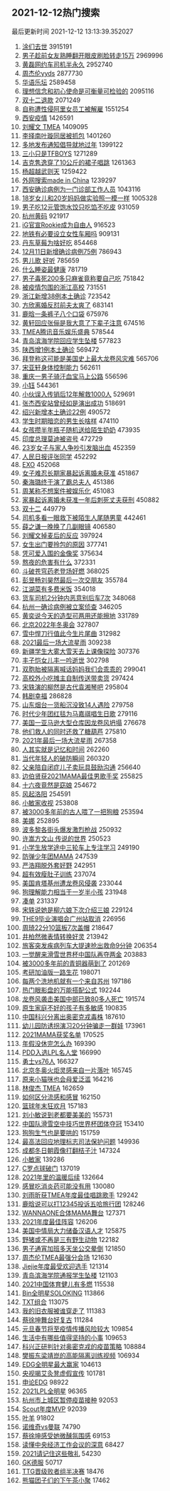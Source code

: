 ## 2021-12-12热门搜索 
最后更新时间 2021-12-12 13:13:39.352027 
1. [涂们去世](https://s.weibo.com/weibo?q=%23%E6%B6%82%E4%BB%AC%E5%8E%BB%E4%B8%96%23&Refer=top) 3915191
1. [男子趁前女友熟睡翻开眼皮刷脸转走15万](https://s.weibo.com/weibo?q=%23%E7%94%B7%E5%AD%90%E8%B6%81%E5%89%8D%E5%A5%B3%E5%8F%8B%E7%86%9F%E7%9D%A1%E7%BF%BB%E5%BC%80%E7%9C%BC%E7%9A%AE%E5%88%B7%E8%84%B8%E8%BD%AC%E8%B5%B015%E4%B8%87%23&Refer=top) 2969996
1. [黄磊网约车司机半永久](https://s.weibo.com/weibo?q=%23%E9%BB%84%E7%A3%8A%E7%BD%91%E7%BA%A6%E8%BD%A6%E5%8F%B8%E6%9C%BA%E5%8D%8A%E6%B0%B8%E4%B9%85%23&Refer=top) 2952740
1. [周杰伦yyds](https://s.weibo.com/weibo?q=%E5%91%A8%E6%9D%B0%E4%BC%A6yyds&Refer=top) 2877730
1. [华语乐坛](https://s.weibo.com/weibo?q=%E5%8D%8E%E8%AF%AD%E4%B9%90%E5%9D%9B&Refer=top) 2589458
1. [理想信念和初心使命是可衡量可检验的](https://s.weibo.com/weibo?q=%23%E7%90%86%E6%83%B3%E4%BF%A1%E5%BF%B5%E5%92%8C%E5%88%9D%E5%BF%83%E4%BD%BF%E5%91%BD%E6%98%AF%E5%8F%AF%E8%A1%A1%E9%87%8F%E5%8F%AF%E6%A3%80%E9%AA%8C%E7%9A%84%23&Refer=top) 2095116
1. [双十二退款](https://s.weibo.com/weibo?q=%E5%8F%8C%E5%8D%81%E4%BA%8C%E9%80%80%E6%AC%BE&Refer=top) 2071249
1. [自称遭性侵阿里女员工被解雇](https://s.weibo.com/weibo?q=%23%E8%87%AA%E7%A7%B0%E9%81%AD%E6%80%A7%E4%BE%B5%E9%98%BF%E9%87%8C%E5%A5%B3%E5%91%98%E5%B7%A5%E8%A2%AB%E8%A7%A3%E9%9B%87%23&Refer=top) 1551254
1. [西安疫情](https://s.weibo.com/weibo?q=%23%E8%A5%BF%E5%AE%89%E7%96%AB%E6%83%85%23&Refer=top) 1426591
1. [刘耀文 TMEA](https://s.weibo.com/weibo?q=%E5%88%98%E8%80%80%E6%96%87%20TMEA&Refer=top) 1409095
1. [李择南叶璇同居被抓包](https://s.weibo.com/weibo?q=%23%E6%9D%8E%E6%8B%A9%E5%8D%97%E5%8F%B6%E7%92%87%E5%90%8C%E5%B1%85%E8%A2%AB%E6%8A%93%E5%8C%85%23&Refer=top) 1401260
1. [多地发布通知倡导就地过年](https://s.weibo.com/weibo?q=%23%E5%A4%9A%E5%9C%B0%E5%8F%91%E5%B8%83%E9%80%9A%E7%9F%A5%E5%80%A1%E5%AF%BC%E5%B0%B1%E5%9C%B0%E8%BF%87%E5%B9%B4%23&Refer=top) 1399122
1. [三小只是TFBOYS](https://s.weibo.com/weibo?q=%E4%B8%89%E5%B0%8F%E5%8F%AA%E6%98%AFTFBOYS&Refer=top) 1271289
1. [吉克隽逸穿了10公斤的裙子唱跳](https://s.weibo.com/weibo?q=%23%E5%90%89%E5%85%8B%E9%9A%BD%E9%80%B8%E7%A9%BF%E4%BA%8610%E5%85%AC%E6%96%A4%E7%9A%84%E8%A3%99%E5%AD%90%E5%94%B1%E8%B7%B3%23&Refer=top) 1261363
1. [杨超越武则天](https://s.weibo.com/weibo?q=%E6%9D%A8%E8%B6%85%E8%B6%8A%E6%AD%A6%E5%88%99%E5%A4%A9&Refer=top) 1259422
1. [外网搜索made in China](https://s.weibo.com/weibo?q=%E5%A4%96%E7%BD%91%E6%90%9C%E7%B4%A2made%20in%20China&Refer=top) 1239297
1. [西安确诊病例为一门诊部工作人员](https://s.weibo.com/weibo?q=%23%E8%A5%BF%E5%AE%89%E7%A1%AE%E8%AF%8A%E7%97%85%E4%BE%8B%E4%B8%BA%E4%B8%80%E9%97%A8%E8%AF%8A%E9%83%A8%E5%B7%A5%E4%BD%9C%E4%BA%BA%E5%91%98%23&Refer=top) 1043116
1. [18岁女儿和20岁妈妈做实验照一模一样](https://s.weibo.com/weibo?q=%2318%E5%B2%81%E5%A5%B3%E5%84%BF%E5%92%8C20%E5%B2%81%E5%A6%88%E5%A6%88%E5%81%9A%E5%AE%9E%E9%AA%8C%E7%85%A7%E4%B8%80%E6%A8%A1%E4%B8%80%E6%A0%B7%23&Refer=top) 1005328
1. [男子吃12元管饱水饺只吃馅不吃皮](https://s.weibo.com/weibo?q=%23%E7%94%B7%E5%AD%90%E5%90%8312%E5%85%83%E7%AE%A1%E9%A5%B1%E6%B0%B4%E9%A5%BA%E5%8F%AA%E5%90%83%E9%A6%85%E4%B8%8D%E5%90%83%E7%9A%AE%23&Refer=top) 931059
1. [杭州黄码](https://s.weibo.com/weibo?q=%E6%9D%AD%E5%B7%9E%E9%BB%84%E7%A0%81&Refer=top) 921917
1. [iG官宣Rookie成为自由人](https://s.weibo.com/weibo?q=%23iG%E5%AE%98%E5%AE%A3Rookie%E6%88%90%E4%B8%BA%E8%87%AA%E7%94%B1%E4%BA%BA%23&Refer=top) 916523
1. [地铁有必要设立女性车厢吗](https://s.weibo.com/weibo?q=%23%E5%9C%B0%E9%93%81%E6%9C%89%E5%BF%85%E8%A6%81%E8%AE%BE%E7%AB%8B%E5%A5%B3%E6%80%A7%E8%BD%A6%E5%8E%A2%E5%90%97%23&Refer=top) 909131
1. [丹东草莓为啥好吃](https://s.weibo.com/weibo?q=%23%E4%B8%B9%E4%B8%9C%E8%8D%89%E8%8E%93%E4%B8%BA%E5%95%A5%E5%A5%BD%E5%90%83%23&Refer=top) 854468
1. [12月11日新增确诊病例75例](https://s.weibo.com/weibo?q=%2312%E6%9C%8811%E6%97%A5%E6%96%B0%E5%A2%9E%E7%A1%AE%E8%AF%8A%E7%97%85%E4%BE%8B75%E4%BE%8B%23&Refer=top) 786943
1. [男儿歌 好听](https://s.weibo.com/weibo?q=%E7%94%B7%E5%84%BF%E6%AD%8C%20%E5%A5%BD%E5%90%AC&Refer=top) 785659
1. [什么睡姿最健康](https://s.weibo.com/weibo?q=%E4%BB%80%E4%B9%88%E7%9D%A1%E5%A7%BF%E6%9C%80%E5%81%A5%E5%BA%B7&Refer=top) 781719
1. [男子毒死200多只麻雀竟称要自己吃](https://s.weibo.com/weibo?q=%23%E7%94%B7%E5%AD%90%E6%AF%92%E6%AD%BB200%E5%A4%9A%E5%8F%AA%E9%BA%BB%E9%9B%80%E7%AB%9F%E7%A7%B0%E8%A6%81%E8%87%AA%E5%B7%B1%E5%90%83%23&Refer=top) 751842
1. [被疫情包围的浙江高校](https://s.weibo.com/weibo?q=%23%E8%A2%AB%E7%96%AB%E6%83%85%E5%8C%85%E5%9B%B4%E7%9A%84%E6%B5%99%E6%B1%9F%E9%AB%98%E6%A0%A1%23&Refer=top) 731551
1. [浙江新增38例本土确诊](https://s.weibo.com/weibo?q=%23%E6%B5%99%E6%B1%9F%E6%96%B0%E5%A2%9E38%E4%BE%8B%E6%9C%AC%E5%9C%9F%E7%A1%AE%E8%AF%8A%23&Refer=top) 723542
1. [方欣离婚反怼前夫太爽了](https://s.weibo.com/weibo?q=%23%E6%96%B9%E6%AC%A3%E7%A6%BB%E5%A9%9A%E5%8F%8D%E6%80%BC%E5%89%8D%E5%A4%AB%E5%A4%AA%E7%88%BD%E4%BA%86%23&Refer=top) 683141
1. [鹿晗一条裤子八个口袋](https://s.weibo.com/weibo?q=%23%E9%B9%BF%E6%99%97%E4%B8%80%E6%9D%A1%E8%A3%A4%E5%AD%90%E5%85%AB%E4%B8%AA%E5%8F%A3%E8%A2%8B%23&Refer=top) 675976
1. [黄轩回应张俪是我大意了下辈子注意](https://s.weibo.com/weibo?q=%23%E9%BB%84%E8%BD%A9%E5%9B%9E%E5%BA%94%E5%BC%A0%E4%BF%AA%E6%98%AF%E6%88%91%E5%A4%A7%E6%84%8F%E4%BA%86%E4%B8%8B%E8%BE%88%E5%AD%90%E6%B3%A8%E6%84%8F%23&Refer=top) 674516
1. [TMEA腾讯音乐娱乐盛典](https://s.weibo.com/weibo?q=TMEA%E8%85%BE%E8%AE%AF%E9%9F%B3%E4%B9%90%E5%A8%B1%E4%B9%90%E7%9B%9B%E5%85%B8&Refer=top) 578544
1. [青岛滨海学院回应学生坠楼](https://s.weibo.com/weibo?q=%23%E9%9D%92%E5%B2%9B%E6%BB%A8%E6%B5%B7%E5%AD%A6%E9%99%A2%E5%9B%9E%E5%BA%94%E5%AD%A6%E7%94%9F%E5%9D%A0%E6%A5%BC%23&Refer=top) 577823
1. [陕西增1例本土确诊](https://s.weibo.com/weibo?q=%23%E9%99%95%E8%A5%BF%E5%A2%9E1%E4%BE%8B%E6%9C%AC%E5%9C%9F%E7%A1%AE%E8%AF%8A%23&Refer=top) 569472
1. [拜登称这可能是美国史上最大龙卷风灾难](https://s.weibo.com/weibo?q=%23%E6%8B%9C%E7%99%BB%E7%A7%B0%E8%BF%99%E5%8F%AF%E8%83%BD%E6%98%AF%E7%BE%8E%E5%9B%BD%E5%8F%B2%E4%B8%8A%E6%9C%80%E5%A4%A7%E9%BE%99%E5%8D%B7%E9%A3%8E%E7%81%BE%E9%9A%BE%23&Refer=top) 565706
1. [宋亚轩身体控制能力](https://s.weibo.com/weibo?q=%23%E5%AE%8B%E4%BA%9A%E8%BD%A9%E8%BA%AB%E4%BD%93%E6%8E%A7%E5%88%B6%E8%83%BD%E5%8A%9B%23&Refer=top) 562611
1. [重庆一男子骑汗血宝马上公路](https://s.weibo.com/weibo?q=%23%E9%87%8D%E5%BA%86%E4%B8%80%E7%94%B7%E5%AD%90%E9%AA%91%E6%B1%97%E8%A1%80%E5%AE%9D%E9%A9%AC%E4%B8%8A%E5%85%AC%E8%B7%AF%23&Refer=top) 556596
1. [小钰](https://s.weibo.com/weibo?q=%E5%B0%8F%E9%92%B0&Refer=top) 544361
1. [小伙误入传销后12年解救1000人](https://s.weibo.com/weibo?q=%23%E5%B0%8F%E4%BC%99%E8%AF%AF%E5%85%A5%E4%BC%A0%E9%94%80%E5%90%8E12%E5%B9%B4%E8%A7%A3%E6%95%911000%E4%BA%BA%23&Refer=top) 529691
1. [张杰西安站曾经如是演出成功](https://s.weibo.com/weibo?q=%23%E5%BC%A0%E6%9D%B0%E8%A5%BF%E5%AE%89%E7%AB%99%E6%9B%BE%E7%BB%8F%E5%A6%82%E6%98%AF%E6%BC%94%E5%87%BA%E6%88%90%E5%8A%9F%23&Refer=top) 518691
1. [绍兴新增本土确诊22例](https://s.weibo.com/weibo?q=%23%E7%BB%8D%E5%85%B4%E6%96%B0%E5%A2%9E%E6%9C%AC%E5%9C%9F%E7%A1%AE%E8%AF%8A22%E4%BE%8B%23&Refer=top) 490572
1. [学生时期暗恋的男生长啥样](https://s.weibo.com/weibo?q=%23%E5%AD%A6%E7%94%9F%E6%97%B6%E6%9C%9F%E6%9A%97%E6%81%8B%E7%9A%84%E7%94%B7%E7%94%9F%E9%95%BF%E5%95%A5%E6%A0%B7%23&Refer=top) 474110
1. [女孩攒半年瓶子随机送给陌生奶奶](https://s.weibo.com/weibo?q=%23%E5%A5%B3%E5%AD%A9%E6%94%92%E5%8D%8A%E5%B9%B4%E7%93%B6%E5%AD%90%E9%9A%8F%E6%9C%BA%E9%80%81%E7%BB%99%E9%99%8C%E7%94%9F%E5%A5%B6%E5%A5%B6%23&Refer=top) 473935
1. [印度总理莫迪被盗号](https://s.weibo.com/weibo?q=%23%E5%8D%B0%E5%BA%A6%E6%80%BB%E7%90%86%E8%8E%AB%E8%BF%AA%E8%A2%AB%E7%9B%97%E5%8F%B7%23&Refer=top) 472729
1. [23岁女子与家人争吵引发脑出血](https://s.weibo.com/weibo?q=%2323%E5%B2%81%E5%A5%B3%E5%AD%90%E4%B8%8E%E5%AE%B6%E4%BA%BA%E4%BA%89%E5%90%B5%E5%BC%95%E5%8F%91%E8%84%91%E5%87%BA%E8%A1%80%23&Refer=top) 452359
1. [人民日报评张同学](https://s.weibo.com/weibo?q=%23%E4%BA%BA%E6%B0%91%E6%97%A5%E6%8A%A5%E8%AF%84%E5%BC%A0%E5%90%8C%E5%AD%A6%23&Refer=top) 452292
1. [EXO](https://s.weibo.com/weibo?q=EXO&Refer=top) 452068
1. [女子难忍长期家暴起诉离婚未获准](https://s.weibo.com/weibo?q=%23%E5%A5%B3%E5%AD%90%E9%9A%BE%E5%BF%8D%E9%95%BF%E6%9C%9F%E5%AE%B6%E6%9A%B4%E8%B5%B7%E8%AF%89%E7%A6%BB%E5%A9%9A%E6%9C%AA%E8%8E%B7%E5%87%86%23&Refer=top) 451867
1. [秦海璐终于演了霸总夫人](https://s.weibo.com/weibo?q=%23%E7%A7%A6%E6%B5%B7%E7%92%90%E7%BB%88%E4%BA%8E%E6%BC%94%E4%BA%86%E9%9C%B8%E6%80%BB%E5%A4%AB%E4%BA%BA%23&Refer=top) 451386
1. [周某称不想案件被娱乐化](https://s.weibo.com/weibo?q=%23%E5%91%A8%E6%9F%90%E7%A7%B0%E4%B8%8D%E6%83%B3%E6%A1%88%E4%BB%B6%E8%A2%AB%E5%A8%B1%E4%B9%90%E5%8C%96%23&Refer=top) 451083
1. [家暴起诉离婚未获准一年后刺死丈夫获刑](https://s.weibo.com/weibo?q=%23%E5%AE%B6%E6%9A%B4%E8%B5%B7%E8%AF%89%E7%A6%BB%E5%A9%9A%E6%9C%AA%E8%8E%B7%E5%87%86%E4%B8%80%E5%B9%B4%E5%90%8E%E5%88%BA%E6%AD%BB%E4%B8%88%E5%A4%AB%E8%8E%B7%E5%88%91%23&Refer=top) 450882
1. [双十二](https://s.weibo.com/weibo?q=%E5%8F%8C%E5%8D%81%E4%BA%8C&Refer=top) 449779
1. [司机多看一眼救下被陌生人尾随男童](https://s.weibo.com/weibo?q=%23%E5%8F%B8%E6%9C%BA%E5%A4%9A%E7%9C%8B%E4%B8%80%E7%9C%BC%E6%95%91%E4%B8%8B%E8%A2%AB%E9%99%8C%E7%94%9F%E4%BA%BA%E5%B0%BE%E9%9A%8F%E7%94%B7%E7%AB%A5%23&Refer=top) 442461
1. [薛之谦一晚换了几副眼镜](https://s.weibo.com/weibo?q=%E8%96%9B%E4%B9%8B%E8%B0%A6%E4%B8%80%E6%99%9A%E6%8D%A2%E4%BA%86%E5%87%A0%E5%89%AF%E7%9C%BC%E9%95%9C&Refer=top) 406580
1. [刘耀文掉麦后的反应](https://s.weibo.com/weibo?q=%23%E5%88%98%E8%80%80%E6%96%87%E6%8E%89%E9%BA%A6%E5%90%8E%E7%9A%84%E5%8F%8D%E5%BA%94%23&Refer=top) 397924
1. [女生出门要拎包的原因](https://s.weibo.com/weibo?q=%23%E5%A5%B3%E7%94%9F%E5%87%BA%E9%97%A8%E8%A6%81%E6%8B%8E%E5%8C%85%E7%9A%84%E5%8E%9F%E5%9B%A0%23&Refer=top) 377741
1. [凭可爱入围的金像奖](https://s.weibo.com/weibo?q=%23%E5%87%AD%E5%8F%AF%E7%88%B1%E5%85%A5%E5%9B%B4%E7%9A%84%E9%87%91%E5%83%8F%E5%A5%96%23&Refer=top) 375634
1. [熬夜的危害有什么](https://s.weibo.com/weibo?q=%E7%86%AC%E5%A4%9C%E7%9A%84%E5%8D%B1%E5%AE%B3%E6%9C%89%E4%BB%80%E4%B9%88&Refer=top) 372331
1. [斗破苍穹药老登场好燃](https://s.weibo.com/weibo?q=%23%E6%96%97%E7%A0%B4%E8%8B%8D%E7%A9%B9%E8%8D%AF%E8%80%81%E7%99%BB%E5%9C%BA%E5%A5%BD%E7%87%83%23&Refer=top) 368025
1. [彭昱畅刘昊然最后一次交朋友](https://s.weibo.com/weibo?q=%23%E5%BD%AD%E6%98%B1%E7%95%85%E5%88%98%E6%98%8A%E7%84%B6%E6%9C%80%E5%90%8E%E4%B8%80%E6%AC%A1%E4%BA%A4%E6%9C%8B%E5%8F%8B%23&Refer=top) 355784
1. [江湖菜有多费米饭](https://s.weibo.com/weibo?q=%23%E6%B1%9F%E6%B9%96%E8%8F%9C%E6%9C%89%E5%A4%9A%E8%B4%B9%E7%B1%B3%E9%A5%AD%23&Refer=top) 354018
1. [货车司机2分钟内恶意别后车7次](https://s.weibo.com/weibo?q=%23%E8%B4%A7%E8%BD%A6%E5%8F%B8%E6%9C%BA2%E5%88%86%E9%92%9F%E5%86%85%E6%81%B6%E6%84%8F%E5%88%AB%E5%90%8E%E8%BD%A67%E6%AC%A1%23&Refer=top) 348068
1. [杭州一确诊病例被立案侦查](https://s.weibo.com/weibo?q=%23%E6%9D%AD%E5%B7%9E%E4%B8%80%E7%A1%AE%E8%AF%8A%E7%97%85%E4%BE%8B%E8%A2%AB%E7%AB%8B%E6%A1%88%E4%BE%A6%E6%9F%A5%23&Refer=top) 346205
1. [黄奕说今天的造型可两用还能擦地](https://s.weibo.com/weibo?q=%23%E9%BB%84%E5%A5%95%E8%AF%B4%E4%BB%8A%E5%A4%A9%E7%9A%84%E9%80%A0%E5%9E%8B%E5%8F%AF%E4%B8%A4%E7%94%A8%E8%BF%98%E8%83%BD%E6%93%A6%E5%9C%B0%23&Refer=top) 331789
1. [北京2022年冬奥会](https://s.weibo.com/weibo?q=%23%E5%8C%97%E4%BA%AC2022%E5%B9%B4%E5%86%AC%E5%A5%A5%E4%BC%9A%23&Refer=top) 327807
1. [雪中悍刀行值此今生片尾曲](https://s.weibo.com/weibo?q=%23%E9%9B%AA%E4%B8%AD%E6%82%8D%E5%88%80%E8%A1%8C%E5%80%BC%E6%AD%A4%E4%BB%8A%E7%94%9F%E7%89%87%E5%B0%BE%E6%9B%B2%23&Refer=top) 312982
1. [2021最后一场大流星雨](https://s.weibo.com/weibo?q=%232021%E6%9C%80%E5%90%8E%E4%B8%80%E5%9C%BA%E5%A4%A7%E6%B5%81%E6%98%9F%E9%9B%A8%23&Refer=top) 309238
1. [新疆学生大雾大雪天去上课像探险](https://s.weibo.com/weibo?q=%23%E6%96%B0%E7%96%86%E5%AD%A6%E7%94%9F%E5%A4%A7%E9%9B%BE%E5%A4%A7%E9%9B%AA%E5%A4%A9%E5%8E%BB%E4%B8%8A%E8%AF%BE%E5%83%8F%E6%8E%A2%E9%99%A9%23&Refer=top) 307376
1. [丰子恺女儿丰一吟逝世](https://s.weibo.com/weibo?q=%23%E4%B8%B0%E5%AD%90%E6%81%BA%E5%A5%B3%E5%84%BF%E4%B8%B0%E4%B8%80%E5%90%9F%E9%80%9D%E4%B8%96%23&Refer=top) 302798
1. [双胞胎被隔离喊话妈妈我们会乖乖的](https://s.weibo.com/weibo?q=%23%E5%8F%8C%E8%83%9E%E8%83%8E%E8%A2%AB%E9%9A%94%E7%A6%BB%E5%96%8A%E8%AF%9D%E5%A6%88%E5%A6%88%E6%88%91%E4%BB%AC%E4%BC%9A%E4%B9%96%E4%B9%96%E7%9A%84%23&Refer=top) 299041
1. [高校外小吃摊主自制传送带卖货](https://s.weibo.com/weibo?q=%23%E9%AB%98%E6%A0%A1%E5%A4%96%E5%B0%8F%E5%90%83%E6%91%8A%E4%B8%BB%E8%87%AA%E5%88%B6%E4%BC%A0%E9%80%81%E5%B8%A6%E5%8D%96%E8%B4%A7%23&Refer=top) 297424
1. [宋轶演的柳然是古代袁湘琴吧](https://s.weibo.com/weibo?q=%23%E5%AE%8B%E8%BD%B6%E6%BC%94%E7%9A%84%E6%9F%B3%E7%84%B6%E6%98%AF%E5%8F%A4%E4%BB%A3%E8%A2%81%E6%B9%98%E7%90%B4%E5%90%A7%23&Refer=top) 295804
1. [韩剧幸福](https://s.weibo.com/weibo?q=%E9%9F%A9%E5%89%A7%E5%B9%B8%E7%A6%8F&Refer=top) 286828
1. [山东烟台一货船沉没致14人遇险](https://s.weibo.com/weibo?q=%23%E5%B1%B1%E4%B8%9C%E7%83%9F%E5%8F%B0%E4%B8%80%E8%B4%A7%E8%88%B9%E6%B2%89%E6%B2%A1%E8%87%B414%E4%BA%BA%E9%81%87%E9%99%A9%23&Refer=top) 279758
1. [时代少年团红毯为马嘉祺唱生日歌](https://s.weibo.com/weibo?q=%23%E6%97%B6%E4%BB%A3%E5%B0%91%E5%B9%B4%E5%9B%A2%E7%BA%A2%E6%AF%AF%E4%B8%BA%E9%A9%AC%E5%98%89%E7%A5%BA%E5%94%B1%E7%94%9F%E6%97%A5%E6%AD%8C%23&Refer=top) 279116
1. [美国一亚马逊大型仓库因龙卷风坍塌](https://s.weibo.com/weibo?q=%23%E7%BE%8E%E5%9B%BD%E4%B8%80%E4%BA%9A%E9%A9%AC%E9%80%8A%E5%A4%A7%E5%9E%8B%E4%BB%93%E5%BA%93%E5%9B%A0%E9%BE%99%E5%8D%B7%E9%A3%8E%E5%9D%8D%E5%A1%8C%23&Refer=top) 276678
1. [他们救人的同时还救了糖葫芦](https://s.weibo.com/weibo?q=%23%E4%BB%96%E4%BB%AC%E6%95%91%E4%BA%BA%E7%9A%84%E5%90%8C%E6%97%B6%E8%BF%98%E6%95%91%E4%BA%86%E7%B3%96%E8%91%AB%E8%8A%A6%23&Refer=top) 275810
1. [2021年最后一场大流星雨](https://s.weibo.com/weibo?q=2021%E5%B9%B4%E6%9C%80%E5%90%8E%E4%B8%80%E5%9C%BA%E5%A4%A7%E6%B5%81%E6%98%9F%E9%9B%A8&Refer=top) 267358
1. [人其实就是记忆和时间](https://s.weibo.com/weibo?q=%E4%BA%BA%E5%85%B6%E5%AE%9E%E5%B0%B1%E6%98%AF%E8%AE%B0%E5%BF%86%E5%92%8C%E6%97%B6%E9%97%B4&Refer=top) 262260
1. [当代年轻人的破防瞬间](https://s.weibo.com/weibo?q=%23%E5%BD%93%E4%BB%A3%E5%B9%B4%E8%BD%BB%E4%BA%BA%E7%9A%84%E7%A0%B4%E9%98%B2%E7%9E%AC%E9%97%B4%23&Refer=top) 260320
1. [父亲陪自闭症儿子卖玩具鼓励沟通](https://s.weibo.com/weibo?q=%23%E7%88%B6%E4%BA%B2%E9%99%AA%E8%87%AA%E9%97%AD%E7%97%87%E5%84%BF%E5%AD%90%E5%8D%96%E7%8E%A9%E5%85%B7%E9%BC%93%E5%8A%B1%E6%B2%9F%E9%80%9A%23&Refer=top) 256640
1. [边伯贤获2021MAMA最佳男歌手奖](https://s.weibo.com/weibo?q=%23%E8%BE%B9%E4%BC%AF%E8%B4%A4%E8%8E%B72021MAMA%E6%9C%80%E4%BD%B3%E7%94%B7%E6%AD%8C%E6%89%8B%E5%A5%96%23&Refer=top) 255825
1. [十六夜竟然是窈娘](https://s.weibo.com/weibo?q=%23%E5%8D%81%E5%85%AD%E5%A4%9C%E7%AB%9F%E7%84%B6%E6%98%AF%E7%AA%88%E5%A8%98%23&Refer=top) 254672
1. [风起洛阳](https://s.weibo.com/weibo?q=%E9%A3%8E%E8%B5%B7%E6%B4%9B%E9%98%B3&Refer=top) 254591
1. [小敏家收视](https://s.weibo.com/weibo?q=%23%E5%B0%8F%E6%95%8F%E5%AE%B6%E6%94%B6%E8%A7%86%23&Refer=top) 253808
1. [被3000多年前的古人喂了一把狗粮](https://s.weibo.com/weibo?q=%23%E8%A2%AB3000%E5%A4%9A%E5%B9%B4%E5%89%8D%E7%9A%84%E5%8F%A4%E4%BA%BA%E5%96%82%E4%BA%86%E4%B8%80%E6%8A%8A%E7%8B%97%E7%B2%AE%23&Refer=top) 253594
1. [美娜](https://s.weibo.com/weibo?q=%E7%BE%8E%E5%A8%9C&Refer=top) 252895
1. [波多黎各街头爆发激烈枪战](https://s.weibo.com/weibo?q=%23%E6%B3%A2%E5%A4%9A%E9%BB%8E%E5%90%84%E8%A1%97%E5%A4%B4%E7%88%86%E5%8F%91%E6%BF%80%E7%83%88%E6%9E%AA%E6%88%98%23&Refer=top) 250932
1. [许嵩方文山 传说的世界](https://s.weibo.com/weibo?q=%E8%AE%B8%E5%B5%A9%E6%96%B9%E6%96%87%E5%B1%B1%20%E4%BC%A0%E8%AF%B4%E7%9A%84%E4%B8%96%E7%95%8C&Refer=top) 250523
1. [小学生放学途中三轮车上专注学习](https://s.weibo.com/weibo?q=%23%E5%B0%8F%E5%AD%A6%E7%94%9F%E6%94%BE%E5%AD%A6%E9%80%94%E4%B8%AD%E4%B8%89%E8%BD%AE%E8%BD%A6%E4%B8%8A%E4%B8%93%E6%B3%A8%E5%AD%A6%E4%B9%A0%23&Refer=top) 249190
1. [防弹少年团MAMA](https://s.weibo.com/weibo?q=%E9%98%B2%E5%BC%B9%E5%B0%91%E5%B9%B4%E5%9B%A2MAMA&Refer=top) 247539
1. [严浩翔脱外套好野](https://s.weibo.com/weibo?q=%23%E4%B8%A5%E6%B5%A9%E7%BF%94%E8%84%B1%E5%A4%96%E5%A5%97%E5%A5%BD%E9%87%8E%23&Refer=top) 242951
1. [超有效瘦肚子训练](https://s.weibo.com/weibo?q=%23%E8%B6%85%E6%9C%89%E6%95%88%E7%98%A6%E8%82%9A%E5%AD%90%E8%AE%AD%E7%BB%83%23&Refer=top) 237074
1. [美国肯塔基州遭龙卷风侵袭](https://s.weibo.com/weibo?q=%E7%BE%8E%E5%9B%BD%E8%82%AF%E5%A1%94%E5%9F%BA%E5%B7%9E%E9%81%AD%E9%BE%99%E5%8D%B7%E9%A3%8E%E4%BE%B5%E8%A2%AD&Refer=top) 233044
1. [狗理解能力相当于一岁半小孩](https://s.weibo.com/weibo?q=%23%E7%8B%97%E7%90%86%E8%A7%A3%E8%83%BD%E5%8A%9B%E7%9B%B8%E5%BD%93%E4%BA%8E%E4%B8%80%E5%B2%81%E5%8D%8A%E5%B0%8F%E5%AD%A9%23&Refer=top) 231948
1. [凑单](https://s.weibo.com/weibo?q=%E5%87%91%E5%8D%95&Refer=top) 231337
1. [宋轶说她是柳六娘下次介绍三娘](https://s.weibo.com/weibo?q=%23%E5%AE%8B%E8%BD%B6%E8%AF%B4%E5%A5%B9%E6%98%AF%E6%9F%B3%E5%85%AD%E5%A8%98%E4%B8%8B%E6%AC%A1%E4%BB%8B%E7%BB%8D%E4%B8%89%E5%A8%98%23&Refer=top) 229124
1. [THE9毕业演唱会广州站取消](https://s.weibo.com/weibo?q=THE9%E6%AF%95%E4%B8%9A%E6%BC%94%E5%94%B1%E4%BC%9A%E5%B9%BF%E5%B7%9E%E7%AB%99%E5%8F%96%E6%B6%88&Refer=top) 226956
1. [周琦22分10篮板7次盖帽](https://s.weibo.com/weibo?q=%23%E5%91%A8%E7%90%A622%E5%88%8610%E7%AF%AE%E6%9D%BF7%E6%AC%A1%E7%9B%96%E5%B8%BD%23&Refer=top) 218647
1. [井柏然微表情转换好灵](https://s.weibo.com/weibo?q=%23%E4%BA%95%E6%9F%8F%E7%84%B6%E5%BE%AE%E8%A1%A8%E6%83%85%E8%BD%AC%E6%8D%A2%E5%A5%BD%E7%81%B5%23&Refer=top) 213942
1. [旅客突发疾病列车大提速抢出救命9分钟](https://s.weibo.com/weibo?q=%23%E6%97%85%E5%AE%A2%E7%AA%81%E5%8F%91%E7%96%BE%E7%97%85%E5%88%97%E8%BD%A6%E5%A4%A7%E6%8F%90%E9%80%9F%E6%8A%A2%E5%87%BA%E6%95%91%E5%91%BD9%E5%88%86%E9%92%9F%23&Refer=top) 206354
1. [一觉醒来滑雪世界杯中国队再夺两金](https://s.weibo.com/weibo?q=%23%E4%B8%80%E8%A7%89%E9%86%92%E6%9D%A5%E6%BB%91%E9%9B%AA%E4%B8%96%E7%95%8C%E6%9D%AF%E4%B8%AD%E5%9B%BD%E9%98%9F%E5%86%8D%E5%A4%BA%E4%B8%A4%E9%87%91%23&Refer=top) 203883
1. [被3000多年前的青铜器萌到了](https://s.weibo.com/weibo?q=%23%E8%A2%AB3000%E5%A4%9A%E5%B9%B4%E5%89%8D%E7%9A%84%E9%9D%92%E9%93%9C%E5%99%A8%E8%90%8C%E5%88%B0%E4%BA%86%23&Refer=top) 201269
1. [考研加油版一路生花](https://s.weibo.com/weibo?q=%23%E8%80%83%E7%A0%94%E5%8A%A0%E6%B2%B9%E7%89%88%E4%B8%80%E8%B7%AF%E7%94%9F%E8%8A%B1%23&Refer=top) 198071
1. [每两个洗地机就有一个来自苏州](https://s.weibo.com/weibo?q=%23%E6%AF%8F%E4%B8%A4%E4%B8%AA%E6%B4%97%E5%9C%B0%E6%9C%BA%E5%B0%B1%E6%9C%89%E4%B8%80%E4%B8%AA%E6%9D%A5%E8%87%AA%E8%8B%8F%E5%B7%9E%23&Refer=top) 197186
1. [热门眼影盘的万能搭配公式](https://s.weibo.com/weibo?q=%E7%83%AD%E9%97%A8%E7%9C%BC%E5%BD%B1%E7%9B%98%E7%9A%84%E4%B8%87%E8%83%BD%E6%90%AD%E9%85%8D%E5%85%AC%E5%BC%8F&Refer=top) 192244
1. [龙卷风袭击美国中部已致80多人死亡](https://s.weibo.com/weibo?q=%23%E9%BE%99%E5%8D%B7%E9%A3%8E%E8%A2%AD%E5%87%BB%E7%BE%8E%E5%9B%BD%E4%B8%AD%E9%83%A8%E5%B7%B2%E8%87%B480%E5%A4%9A%E4%BA%BA%E6%AD%BB%E4%BA%A1%23&Refer=top) 191574
1. [原生家庭不好的孩子有多敏感](https://s.weibo.com/weibo?q=%23%E5%8E%9F%E7%94%9F%E5%AE%B6%E5%BA%AD%E4%B8%8D%E5%A5%BD%E7%9A%84%E5%AD%A9%E5%AD%90%E6%9C%89%E5%A4%9A%E6%95%8F%E6%84%9F%23&Refer=top) 190835
1. [中国科兴分离出奥密克戎毒株](https://s.weibo.com/weibo?q=%23%E4%B8%AD%E5%9B%BD%E7%A7%91%E5%85%B4%E5%88%86%E7%A6%BB%E5%87%BA%E5%A5%A5%E5%AF%86%E5%85%8B%E6%88%8E%E6%AF%92%E6%A0%AA%23&Refer=top) 187610
1. [幼儿园防诱拐演习20分钟骗走一群娃](https://s.weibo.com/weibo?q=%23%E5%B9%BC%E5%84%BF%E5%9B%AD%E9%98%B2%E8%AF%B1%E6%8B%90%E6%BC%94%E4%B9%A020%E5%88%86%E9%92%9F%E9%AA%97%E8%B5%B0%E4%B8%80%E7%BE%A4%E5%A8%83%23&Refer=top) 173961
1. [2021MAMA获奖名单](https://s.weibo.com/weibo?q=%232021MAMA%E8%8E%B7%E5%A5%96%E5%90%8D%E5%8D%95%23&Refer=top) 170525
1. [年假没休完怎么办](https://s.weibo.com/weibo?q=%E5%B9%B4%E5%81%87%E6%B2%A1%E4%BC%91%E5%AE%8C%E6%80%8E%E4%B9%88%E5%8A%9E&Refer=top) 169390
1. [PDD入选LPL名人堂](https://s.weibo.com/weibo?q=%23PDD%E5%85%A5%E9%80%89LPL%E5%90%8D%E4%BA%BA%E5%A0%82%23&Refer=top) 166990
1. [勇士vs76人](https://s.weibo.com/weibo?q=%23%E5%8B%87%E5%A3%ABvs76%E4%BA%BA%23&Refer=top) 166327
1. [北京冬奥火炬灵感来自一片落叶](https://s.weibo.com/weibo?q=%23%E5%8C%97%E4%BA%AC%E5%86%AC%E5%A5%A5%E7%81%AB%E7%82%AC%E7%81%B5%E6%84%9F%E6%9D%A5%E8%87%AA%E4%B8%80%E7%89%87%E8%90%BD%E5%8F%B6%23&Refer=top) 165745
1. [原来小猫咪也会母爱泛滥](https://s.weibo.com/weibo?q=%23%E5%8E%9F%E6%9D%A5%E5%B0%8F%E7%8C%AB%E5%92%AA%E4%B9%9F%E4%BC%9A%E6%AF%8D%E7%88%B1%E6%B3%9B%E6%BB%A5%23&Refer=top) 164216
1. [林俊杰 TMEA](https://s.weibo.com/weibo?q=%E6%9E%97%E4%BF%8A%E6%9D%B0%20TMEA&Refer=top) 162659
1. [如何区分流感和感冒](https://s.weibo.com/weibo?q=%23%E5%A6%82%E4%BD%95%E5%8C%BA%E5%88%86%E6%B5%81%E6%84%9F%E5%92%8C%E6%84%9F%E5%86%92%23&Refer=top) 162150
1. [篮球年末狂欢月](https://s.weibo.com/weibo?q=%23%E7%AF%AE%E7%90%83%E5%B9%B4%E6%9C%AB%E7%8B%82%E6%AC%A2%E6%9C%88%23&Refer=top) 157183
1. [刘小敏说到老都要美美的](https://s.weibo.com/weibo?q=%23%E5%88%98%E5%B0%8F%E6%95%8F%E8%AF%B4%E5%88%B0%E8%80%81%E9%83%BD%E8%A6%81%E7%BE%8E%E7%BE%8E%E7%9A%84%23&Refer=top) 155731
1. [中国队滑雪空中技巧世界杯团体夺冠](https://s.weibo.com/weibo?q=%23%E4%B8%AD%E5%9B%BD%E9%98%9F%E6%BB%91%E9%9B%AA%E7%A9%BA%E4%B8%AD%E6%8A%80%E5%B7%A7%E4%B8%96%E7%95%8C%E6%9D%AF%E5%9B%A2%E4%BD%93%E5%A4%BA%E5%86%A0%23&Refer=top) 153410
1. [狗狗生气也是要哄的](https://s.weibo.com/weibo?q=%23%E7%8B%97%E7%8B%97%E7%94%9F%E6%B0%94%E4%B9%9F%E6%98%AF%E8%A6%81%E5%93%84%E7%9A%84%23&Refer=top) 151759
1. [最高法回应地理标志司法保护问题](https://s.weibo.com/weibo?q=%23%E6%9C%80%E9%AB%98%E6%B3%95%E5%9B%9E%E5%BA%94%E5%9C%B0%E7%90%86%E6%A0%87%E5%BF%97%E5%8F%B8%E6%B3%95%E4%BF%9D%E6%8A%A4%E9%97%AE%E9%A2%98%23&Refer=top) 149936
1. [成都冬日朝霞像打翻桔子汁](https://s.weibo.com/weibo?q=%23%E6%88%90%E9%83%BD%E5%86%AC%E6%97%A5%E6%9C%9D%E9%9C%9E%E5%83%8F%E6%89%93%E7%BF%BB%E6%A1%94%E5%AD%90%E6%B1%81%23&Refer=top) 147324
1. [小敏家](https://s.weibo.com/weibo?q=%E5%B0%8F%E6%95%8F%E5%AE%B6&Refer=top) 139286
1. [C罗点球破门](https://s.weibo.com/weibo?q=%23C%E7%BD%97%E7%82%B9%E7%90%83%E7%A0%B4%E9%97%A8%23&Refer=top) 137019
1. [2021年里的温暖后续](https://s.weibo.com/weibo?q=%232021%E5%B9%B4%E9%87%8C%E7%9A%84%E6%B8%A9%E6%9A%96%E5%90%8E%E7%BB%AD%23&Refer=top) 132664
1. [感冒吃消炎药可能没有用](https://s.weibo.com/weibo?q=%23%E6%84%9F%E5%86%92%E5%90%83%E6%B6%88%E7%82%8E%E8%8D%AF%E5%8F%AF%E8%83%BD%E6%B2%A1%E6%9C%89%E7%94%A8%23&Refer=top) 130080
1. [刘雨昕获TMEA年度最佳唱跳歌手](https://s.weibo.com/weibo?q=%23%E5%88%98%E9%9B%A8%E6%98%95%E8%8E%B7TMEA%E5%B9%B4%E5%BA%A6%E6%9C%80%E4%BD%B3%E5%94%B1%E8%B7%B3%E6%AD%8C%E6%89%8B%23&Refer=top) 129242
1. [鹿晗说可以打12345投诉五哈旅行团](https://s.weibo.com/weibo?q=%23%E9%B9%BF%E6%99%97%E8%AF%B4%E5%8F%AF%E4%BB%A5%E6%89%9312345%E6%8A%95%E8%AF%89%E4%BA%94%E5%93%88%E6%97%85%E8%A1%8C%E5%9B%A2%23&Refer=top) 128246
1. [WANNAONE合体MAMA舞台](https://s.weibo.com/weibo?q=%23WANNAONE%E5%90%88%E4%BD%93MAMA%E8%88%9E%E5%8F%B0%23&Refer=top) 127371
1. [2021年度最佳阵容](https://s.weibo.com/weibo?q=%232021%E5%B9%B4%E5%BA%A6%E6%9C%80%E4%BD%B3%E9%98%B5%E5%AE%B9%23&Refer=top) 126206
1. [美国中情局大力储备汉语人才](https://s.weibo.com/weibo?q=%23%E7%BE%8E%E5%9B%BD%E4%B8%AD%E6%83%85%E5%B1%80%E5%A4%A7%E5%8A%9B%E5%82%A8%E5%A4%87%E6%B1%89%E8%AF%AD%E4%BA%BA%E6%89%8D%23&Refer=top) 125875
1. [野猪或不再是三有野生动物](https://s.weibo.com/weibo?q=%23%E9%87%8E%E7%8C%AA%E6%88%96%E4%B8%8D%E5%86%8D%E6%98%AF%E4%B8%89%E6%9C%89%E9%87%8E%E7%94%9F%E5%8A%A8%E7%89%A9%23&Refer=top) 122182
1. [男子通宵加班多天坐公交晕倒](https://s.weibo.com/weibo?q=%23%E7%94%B7%E5%AD%90%E9%80%9A%E5%AE%B5%E5%8A%A0%E7%8F%AD%E5%A4%9A%E5%A4%A9%E5%9D%90%E5%85%AC%E4%BA%A4%E6%99%95%E5%80%92%23&Refer=top) 121850
1. [周杰伦TMEA最强分会场](https://s.weibo.com/weibo?q=%23%E5%91%A8%E6%9D%B0%E4%BC%A6TMEA%E6%9C%80%E5%BC%BA%E5%88%86%E4%BC%9A%E5%9C%BA%23&Refer=top) 121630
1. [Jiejie年度最受欢迎选手](https://s.weibo.com/weibo?q=%23Jiejie%E5%B9%B4%E5%BA%A6%E6%9C%80%E5%8F%97%E6%AC%A2%E8%BF%8E%E9%80%89%E6%89%8B%23&Refer=top) 121314
1. [青岛滨海学院通报学生坠楼](https://s.weibo.com/weibo?q=%23%E9%9D%92%E5%B2%9B%E6%BB%A8%E6%B5%B7%E5%AD%A6%E9%99%A2%E9%80%9A%E6%8A%A5%E5%AD%A6%E7%94%9F%E5%9D%A0%E6%A5%BC%23&Refer=top) 121103
1. [2021中国体育健儿有多燃](https://s.weibo.com/weibo?q=%232021%E4%B8%AD%E5%9B%BD%E4%BD%93%E8%82%B2%E5%81%A5%E5%84%BF%E6%9C%89%E5%A4%9A%E7%87%83%23&Refer=top) 115538
1. [Bin全明星SOLOKING](https://s.weibo.com/weibo?q=%23Bin%E5%85%A8%E6%98%8E%E6%98%9FSOLOKING%23&Refer=top) 113866
1. [TXT组合](https://s.weibo.com/weibo?q=TXT%E7%BB%84%E5%90%88&Refer=top) 113075
1. [我的旧衣服被谁穿走了](https://s.weibo.com/weibo?q=%23%E6%88%91%E7%9A%84%E6%97%A7%E8%A1%A3%E6%9C%8D%E8%A2%AB%E8%B0%81%E7%A9%BF%E8%B5%B0%E4%BA%86%23&Refer=top) 111383
1. [蔡徐坤舞台好复古](https://s.weibo.com/weibo?q=%23%E8%94%A1%E5%BE%90%E5%9D%A4%E8%88%9E%E5%8F%B0%E5%A5%BD%E5%A4%8D%E5%8F%A4%23&Refer=top) 111284
1. [元旦春节将至疫情传播风险较大](https://s.weibo.com/weibo?q=%23%E5%85%83%E6%97%A6%E6%98%A5%E8%8A%82%E5%B0%86%E8%87%B3%E7%96%AB%E6%83%85%E4%BC%A0%E6%92%AD%E9%A3%8E%E9%99%A9%E8%BE%83%E5%A4%A7%23&Refer=top) 109854
1. [生活中有哪些值得坚持的小事](https://s.weibo.com/weibo?q=%23%E7%94%9F%E6%B4%BB%E4%B8%AD%E6%9C%89%E5%93%AA%E4%BA%9B%E5%80%BC%E5%BE%97%E5%9D%9A%E6%8C%81%E7%9A%84%E5%B0%8F%E4%BA%8B%23&Refer=top) 109653
1. [科兴正研判针对奥密克戎的疫苗策略](https://s.weibo.com/weibo?q=%23%E7%A7%91%E5%85%B4%E6%AD%A3%E7%A0%94%E5%88%A4%E9%92%88%E5%AF%B9%E5%A5%A5%E5%AF%86%E5%85%8B%E6%88%8E%E7%9A%84%E7%96%AB%E8%8B%97%E7%AD%96%E7%95%A5%23&Refer=top) 108884
1. [樊振东梁靖崑的高能隔离训练视频](https://s.weibo.com/weibo?q=%23%E6%A8%8A%E6%8C%AF%E4%B8%9C%E6%A2%81%E9%9D%96%E5%B4%91%E7%9A%84%E9%AB%98%E8%83%BD%E9%9A%94%E7%A6%BB%E8%AE%AD%E7%BB%83%E8%A7%86%E9%A2%91%23&Refer=top) 106934
1. [EDG全明星最大赢家](https://s.weibo.com/weibo?q=%23EDG%E5%85%A8%E6%98%8E%E6%98%9F%E6%9C%80%E5%A4%A7%E8%B5%A2%E5%AE%B6%23&Refer=top) 104613
1. [央视揭艾灸凳虚假宣传](https://s.weibo.com/weibo?q=%23%E5%A4%AE%E8%A7%86%E6%8F%AD%E8%89%BE%E7%81%B8%E5%87%B3%E8%99%9A%E5%81%87%E5%AE%A3%E4%BC%A0%23&Refer=top) 101781
1. [申论EDG](https://s.weibo.com/weibo?q=%23%E7%94%B3%E8%AE%BAEDG%23&Refer=top) 98922
1. [2021LPL全明星](https://s.weibo.com/weibo?q=2021LPL%E5%85%A8%E6%98%8E%E6%98%9F&Refer=top) 96365
1. [杭州市上城区暂停疫苗接种](https://s.weibo.com/weibo?q=%23%E6%9D%AD%E5%B7%9E%E5%B8%82%E4%B8%8A%E5%9F%8E%E5%8C%BA%E6%9A%82%E5%81%9C%E7%96%AB%E8%8B%97%E6%8E%A5%E7%A7%8D%23&Refer=top) 92053
1. [Scout年度MVP](https://s.weibo.com/weibo?q=%23Scout%E5%B9%B4%E5%BA%A6MVP%23&Refer=top) 92039
1. [叶羊](https://s.weibo.com/weibo?q=%E5%8F%B6%E7%BE%8A&Refer=top) 91802
1. [诺维奇vs曼联](https://s.weibo.com/weibo?q=%E8%AF%BA%E7%BB%B4%E5%A5%87vs%E6%9B%BC%E8%81%94&Refer=top) 74790
1. [蔡徐坤感受她微醺氛围感](https://s.weibo.com/weibo?q=%23%E8%94%A1%E5%BE%90%E5%9D%A4%E6%84%9F%E5%8F%97%E5%A5%B9%E5%BE%AE%E9%86%BA%E6%B0%9B%E5%9B%B4%E6%84%9F%23&Refer=top) 69153
1. [读懂中央经济工作会议的深意](https://s.weibo.com/weibo?q=%23%E8%AF%BB%E6%87%82%E4%B8%AD%E5%A4%AE%E7%BB%8F%E6%B5%8E%E5%B7%A5%E4%BD%9C%E4%BC%9A%E8%AE%AE%E7%9A%84%E6%B7%B1%E6%84%8F%23&Refer=top) 68427
1. [2021请记住这些敬礼](https://s.weibo.com/weibo?q=%232021%E8%AF%B7%E8%AE%B0%E4%BD%8F%E8%BF%99%E4%BA%9B%E6%95%AC%E7%A4%BC%23&Refer=top) 54230
1. [GK德服](https://s.weibo.com/weibo?q=GK%E5%BE%B7%E6%9C%8D&Refer=top) 50717
1. [TTG晋级败者组半决赛](https://s.weibo.com/weibo?q=%23TTG%E6%99%8B%E7%BA%A7%E8%B4%A5%E8%80%85%E7%BB%84%E5%8D%8A%E5%86%B3%E8%B5%9B%23&Refer=top) 18476
1. [熊猫团子们的下午茶小聚](https://s.weibo.com/weibo?q=%23%E7%86%8A%E7%8C%AB%E5%9B%A2%E5%AD%90%E4%BB%AC%E7%9A%84%E4%B8%8B%E5%8D%88%E8%8C%B6%E5%B0%8F%E8%81%9A%23&Refer=top) 17462
